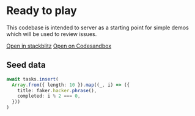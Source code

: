 # Ready to play

This codebase is intended to server as a starting point for simple demos which will be used to review issues.

[Open in stackblitz](https://stackblitz.com/github/noam-honig/ready-to-play)
[Open on Codesandbox](https://githubbox.com/noam-honig/ready-to-play)

## Seed data

```ts
await tasks.insert(
  Array.from({ length: 10 }).map((_, i) => ({
    title: faker.hacker.phrase(),
    completed: i % 2 === 0,
  }))
)
```
